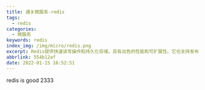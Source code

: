```yaml
---
title: 通关微服务-redis
tags:
  - redis
categories:
  - 微服务
keywords: redis
index_img: /img/micro/redis.png
excerpt: Redis提供快速读写操作和持久化存储，具有出色的性能和可扩展性。它也支持发布订阅模式，用于构建实时通信和事件处理系统。Redis是一种轻量级、灵活和多才多艺的数据存储解决方案。
abbrlink: 554b12af
date: 2022-01-15 16:52:51
---
```

redis is good
2333